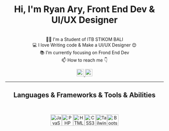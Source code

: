 <h1 align="center">Hi, I'm Ryan Ary, Front End Dev & UI/UX Designer</h1>
<p align="center">
  <br>
  👨‍🎓 I'm a Student of ITB STIKOM BALI
  <br>
  💻 I love Writing code & Make a UI/UX Designer 😊
  <br>
  📚 I’m currently focusing on Frond End Dev
  <br>
  📫 How to reach me 👇
</p>
<p align="center"> <a href="https://www.linkedin.com/in/made-ryan-ary-wiguna/">
<img src="https://img.shields.io/badge/linkedin-%230077B5.svg?&style=for-the-badge&logo=linkedin&logoColor=white" height=23> 
<a href="https://www.instagram.com/ryanary._/"><img src="https://img.shields.io/badge/Instagram-2CA5E0?style=for-the-badge&logo=instagram&logoColor=white" height=23></a></p>
<hr>
<h2 align="center">Languages & Frameworks & Tools & Abilities</h2><br>
<p align="Center">
<a href="https://developer.mozilla.org/en-US/docs/Web/JavaScript" target="_blank" rel="noreferrer"><img src="https://raw.githubusercontent.com/danielcranney/readme-generator/main/public/icons/skills/javascript-colored.svg" width="36" height="36" alt="JavaScript" /></a><a href="https://www.php.net/" target="_blank" rel="noreferrer"><img src="https://raw.githubusercontent.com/danielcranney/readme-generator/main/public/icons/skills/php-colored.svg" width="36" height="36" alt="PHP" /></a><a href="https://developer.mozilla.org/en-US/docs/Glossary/HTML5" target="_blank" rel="noreferrer"><img src="https://raw.githubusercontent.com/danielcranney/readme-generator/main/public/icons/skills/html5-colored.svg" width="36" height="36" alt="HTML5" /></a><a href="https://www.w3.org/TR/CSS/#css" target="_blank" rel="noreferrer"><img src="https://raw.githubusercontent.com/danielcranney/readme-generator/main/public/icons/skills/css3-colored.svg" width="36" height="36" alt="CSS3" /></a><a href="https://tailwindcss.com/" target="_blank" rel="noreferrer"><img src="https://raw.githubusercontent.com/danielcranney/readme-generator/main/public/icons/skills/tailwindcss-colored.svg" width="36" height="36" alt="TailwindCSS" /></a><a href="https://getbootstrap.com/" target="_blank" rel="noreferrer"><img src="https://raw.githubusercontent.com/danielcranney/readme-generator/main/public/icons/skills/bootstrap-colored.svg" width="36" height="36" alt="Bootstrap" /></a>
</p>
